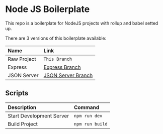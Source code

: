 # Node JS Boilerplate

This repo is a boilerplate for NodeJS projects with rollup and babel setted up.

There are 3 versions of this boilerplate available:

| Name            | Link     |
| :------------- | :------------- |
| Raw Project | ```This Branch``` |
| Express | [Express Branch](https://github.com/lucascraveiropaes/node-js-boilerplate/tree/express) |
| JSON Server | [JSON Server Branch](https://github.com/lucascraveiropaes/node-js-boilerplate/tree/json-server) |

## Scripts

| Description | Command |
| :------------- | :------------- |
| Start Development Server | ```npm run dev``` |
| Build Project | ```npm run build``` |
